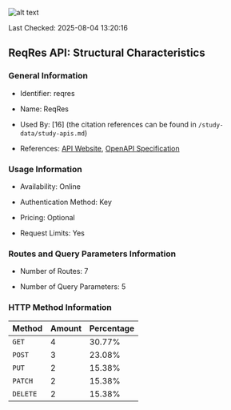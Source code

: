 ![alt text](https://img.shields.io/badge/OpenAPI_Specification-Valid-brightgreen.svg)

Last Checked: 2025-08-04 13:20:16

## ReqRes API: Structural Characteristics

### General Information

- Identifier: reqres

- Name: ReqRes

- Used By: [16] (the citation references can be found in `/study-data/study-apis.md`)

- References: [API Website](https://reqres.in), [OpenAPI Specification](https://www.postman.com/reqresapi/reqres/collection/rli8ped/reqres-api)

### Usage Information

- Availability: Online

- Authentication Method: Key

- Pricing: Optional

- Request Limits: Yes

### Routes and Query Parameters Information

- Number of Routes: 7

- Number of Query Parameters: 5

### HTTP Method Information

| Method | Amount | Percentage |
|--------|--------|------------|
| `GET` | 4 | 30.77% |
| `POST` | 3 | 23.08% |
| `PUT` | 2 | 15.38% |
| `PATCH` | 2 | 15.38% |
| `DELETE` | 2 | 15.38% |
